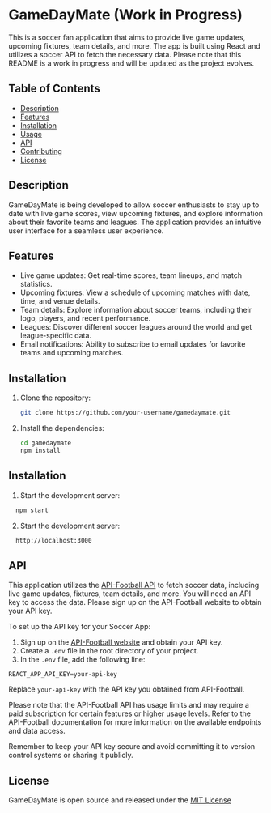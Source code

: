 # GameDayMate (Work in Progress)

This is a soccer fan application that aims to provide live game updates, upcoming fixtures, team details, and more. The app is built using React and utilizes a soccer API to fetch the necessary data. Please note that this README is a work in progress and will be updated as the project evolves.

## Table of Contents

- [Description](#description)
- [Features](#features)
- [Installation](#installation)
- [Usage](#usage)
- [API](#api)
- [Contributing](#contributing)
- [License](#license)

## Description

GameDayMate is being developed to allow soccer enthusiasts to stay up to date with live game scores, view upcoming fixtures, and explore information about their favorite teams and leagues. The application provides an intuitive user interface for a seamless user experience.

## Features

- Live game updates: Get real-time scores, team lineups, and match statistics.
- Upcoming fixtures: View a schedule of upcoming matches with date, time, and venue details.
- Team details: Explore information about soccer teams, including their logo, players, and recent performance.
- Leagues: Discover different soccer leagues around the world and get league-specific data.
- Email notifications: Ability to subscribe to email updates for favorite teams and upcoming matches.

## Installation

1. Clone the repository:

   ```bash
   git clone https://github.com/your-username/gamedaymate.git
   ```

2. Install the dependencies:

   ```bash
   cd gamedaymate
   npm install
   ```

## Installation

1. Start the development server:

```bash
  npm start
```

2.  Start the development server:

```bash
  http://localhost:3000
```

## API

This application utilizes the [API-Football API](https://www.api-football.com/) to fetch soccer data, including live game updates, fixtures, team details, and more. You will need an API key to access the data. Please sign up on the API-Football website to obtain your API key.

To set up the API key for your Soccer App:

1. Sign up on the [API-Football website](https://www.api-football.com/) and obtain your API key.
2. Create a `.env` file in the root directory of your project.
3. In the `.env` file, add the following line:

```
REACT_APP_API_KEY=your-api-key
```

Replace `your-api-key` with the API key you obtained from API-Football.

Please note that the API-Football API has usage limits and may require a paid subscription for certain features or higher usage levels. Refer to the API-Football documentation for more information on the available endpoints and data access.

Remember to keep your API key secure and avoid committing it to version control systems or sharing it publicly.

## License

GameDayMate is open source and released under the [MIT License](https://opensource.org/licenses/MIT)
